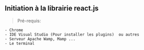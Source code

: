 Initiation à la librairie react.js
----------------------------------

> Pré-requis:

    - Chrome
    - IDE Visual Studio (Pour installer les plugins)  ou autres
    - Serveur Apache Wamp, Mamp ...
    - Le terminal



